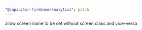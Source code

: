```yaml
---
"@capacitor-firebase/analytics": patch
---
```


allow screen name to be set without screen class and vice-versa
